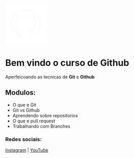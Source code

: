 ![Logo do GitHub](/media/imggithub.png)


# Bem vindo o curso de Github
Aperfeicoando as tecnicas de **Git** e **Github**

## Modulos:
* O que e Git
* Git vs Github
* Aprendendo sobre repositorios
* O que e pull request
* Trabalhando com Branches


### Redes sociais:
[Instagram](https://instagram.com) | 
[YouTube](https://youtube.com)